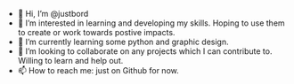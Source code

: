 - 👋 Hi, I’m @justbord
- 👀 I’m interested in learning and developing my skills. Hoping to use them to create or work towards postive impacts.
- 🌱 I’m currently learning some python and graphic design.
- 💞️ I’m looking to collaborate on any projects which I can contribute to. Willing to learn and help out.
- 📫 How to reach me: just on Github for now.

<!---
justbord/justbord is a ✨ special ✨ repository because its `README.md` (this file) appears on your GitHub profile.
You can click the Preview link to take a look at your changes.
--->
